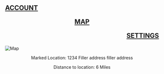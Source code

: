 ## <p align="left">[ACCOUNT](https://google.com/)  <p align="center">[MAP](https://www.google.com/)</p> <p align="right">[SETTINGS](https://www.google.com/)</p>
 
 ![Map](https://live.staticflickr.com/31/40919010_157eb18de1_b.jpg)


<p align="center">
Marked Location: 1234 Filler address filler address
 </p>
 
<p align="center">
Distance to location: 6 Miles
 </p>
